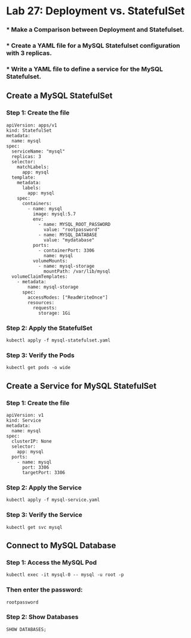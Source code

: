 # Lab 27: Deployment vs. StatefulSet
### * Make a Comparison between Deployment and Statefulset.
### * Create a YAML file for a MySQL Statefulset configuration with 3 replicas.
### * Write a YAML file to define a service for the MySQL Statefulset.
## Create a MySQL StatefulSet
### Step 1: Create the file
```
apiVersion: apps/v1
kind: StatefulSet
metadata:
  name: mysql
spec:
  serviceName: "mysql"
  replicas: 3
  selector:
    matchLabels:
      app: mysql
  template:
    metadata:
      labels:
        app: mysql
    spec:
      containers:
        - name: mysql
          image: mysql:5.7
          env:
            - name: MYSQL_ROOT_PASSWORD
              value: "rootpassword"
            - name: MYSQL_DATABASE
              value: "mydatabase"
          ports:
            - containerPort: 3306
              name: mysql
          volumeMounts:
            - name: mysql-storage
              mountPath: /var/lib/mysql
  volumeClaimTemplates:
    - metadata:
        name: mysql-storage
      spec:
        accessModes: ["ReadWriteOnce"]
        resources:
          requests:
            storage: 1Gi

```
### Step 2: Apply the StatefulSet
```
kubectl apply -f mysql-statefulset.yaml
```
### Step 3: Verify the Pods
```
kubectl get pods -o wide
```
## Create a Service for MySQL StatefulSet
### Step 1: Create the file
```
apiVersion: v1
kind: Service
metadata:
  name: mysql
spec:
  clusterIP: None
  selector:
    app: mysql
  ports:
    - name: mysql
      port: 3306
      targetPort: 3306
```
### Step 2: Apply the Service
```
kubectl apply -f mysql-service.yaml
```
### Step 3: Verify the Service
```
kubectl get svc mysql
```
##  Connect to MySQL Database
### Step 1: Access the MySQL Pod
```
kubectl exec -it mysql-0 -- mysql -u root -p
```
### Then enter the password:
```
rootpassword
```
### Step 2: Show Databases
```
SHOW DATABASES;
```














